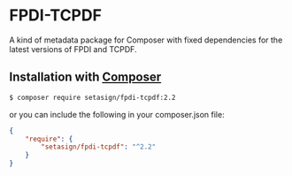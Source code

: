 # FPDI-TCPDF
A kind of metadata package for Composer with fixed dependencies for the latest versions of FPDI and TCPDF.

## Installation with [Composer](https://packagist.org/packages/setasign/fpdi-tcpdf)

```bash
$ composer require setasign/fpdi-tcpdf:2.2
```

or you can include the following in your composer.json file:

```json
{
    "require": {
        "setasign/fpdi-tcpdf": "^2.2"
    }
}
```
